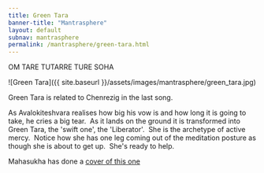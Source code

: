 ```yaml
---        
title: Green Tara
banner-title: "Mantrasphere" 
layout: default
subnav: mantrasphere
permalink: /mantrasphere/green-tara.html
---        
```


OM TARE TUTARRE TURE SOHA

![Green Tara]({{ site.baseurl }}/assets/images/mantrasphere/green_tara.jpg)

Green Tara is related to Chenrezig in the last song.

As Avalokiteshvara realises how big his vow is and how long it is going to take, he cries a big tear.  As it lands on the ground it is transformed into Green Tara, the 'swift one', the 'Liberator'.  She is the archetype of active mercy.  Notice how she has one leg coming out of the meditation posture as though she is about to get up.  She's ready to help.


Mahasukha has done a [cover of this one](http://mahasukha.bandcamp.com/track/green-tara-mantra)
